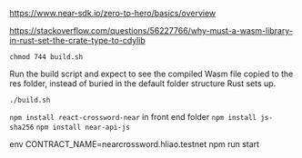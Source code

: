 https://www.near-sdk.io/zero-to-hero/basics/overview

https://stackoverflow.com/questions/56227766/why-must-a-wasm-library-in-rust-set-the-crate-type-to-cdylib

`chmod 744 build.sh`

Run the build script and expect to see the compiled Wasm file copied to the res folder, instead of buried in the default folder structure Rust sets up.

`./build.sh`

`npm install react-crossword-near` in front end folder
`npm install js-sha256`
`npm install near-api-js`

env CONTRACT_NAME=nearcrossword.hliao.testnet npm run start